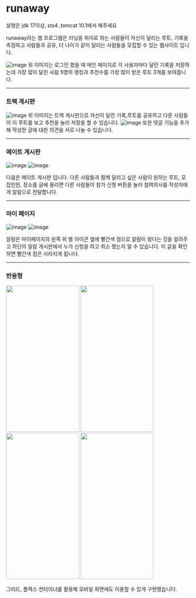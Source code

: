 # runaway

실행은 jdk 17이상, sts4 ,tomcat 10.1에서 해주세요

runaway라는 웹 프로그램은 러닝을 취미로 하는 사람들이 자신이 달리는 루트, 기록을 측정하고 사람들과 공유, 더 나아가 같이 달리는 사람들을 모집할 수 있는 웹사이트 입니다.

![image](https://github.com/user-attachments/assets/adb5eab3-bdab-4769-afe6-81741389638e)
위 이미지는 로그인 했을 때 메인 페이지로 각 사용자마다 달린 기록을 저장하는데 가장 많이 달린 사람 5명의 랭킹과
추천수를 가장 많이 받은 루트 3개를 보여줍니다.

<hr>

### 트랙 게시판
![image](https://github.com/user-attachments/assets/0981e30f-05ef-4710-ac60-7d12b2ee3d3d)
위 이미지는 트랙 게시판으로 자신이 달린 기록,루트를 공유하고 다른 사람들이 이 루트를 보고 추천을 눌러 저장을 할 수 있습니다.
![image](https://github.com/user-attachments/assets/1b69f8c8-39f1-470d-99fe-7b28317f14fc)
또한 댓글 기능을 추가해 작성한 글에 대한 의견을 서로 나눌 수 있습니다.

<hr>

### 메이트 게시판
![image](https://github.com/user-attachments/assets/f46616c2-ace7-410d-8c92-23722fda856e)
![image](https://github.com/user-attachments/assets/78ff1dca-e6e5-47f7-bd9e-d3810867d341)


다음은 메이트 게시판 입니다.
다른 사람들과 함께 달리고 싶은 사람이 원하는 루트, 모집인원, 장소를 글에 올리면 다른 사람들이 참가 신청 버튼을 눌러 참여의사를 작성자에게 알람으로 전달합니다.

<hr>

### 마이 페이지
![image](https://github.com/user-attachments/assets/8de0e88a-e773-4d51-848d-d8a94cf941a8)
![image](https://github.com/user-attachments/assets/6c51ae86-53d0-4c5f-b7af-ded097d9630f)

알람은 마이페이지의 왼쪽 위 벨 아이콘 옆에 빨간색 점으로 알람이 왔다는 것을 알려주고 하단의 알람 게시판에서 누가 신청을 하고 취소 했는지 알 수 있습니다.
이 글을 확인하면 빨간색 점은 사라지게 됩니다.

<hr>

### 반응형
<img src="https://github.com/user-attachments/assets/bce5d65f-9749-42cc-a2f4-0a0028f8afbe" width="200px" height="400px">
<img src="https://github.com/user-attachments/assets/bed0881a-9ec1-4e8a-ad6e-9b0db183314e" width="200px" height="400px">
<img src="https://github.com/user-attachments/assets/8f2d9df7-8376-4c6d-94a7-aa3577ab5aea" width="200px" height="400px">
<img src="https://github.com/user-attachments/assets/6909047f-01fb-45d6-bae0-283c18697ff8" width="200px" height="400px">

그리드, 플렉스 컨터이너를 활용해 모바일 화면에도 이용할 수 있게 구현했습니다.



